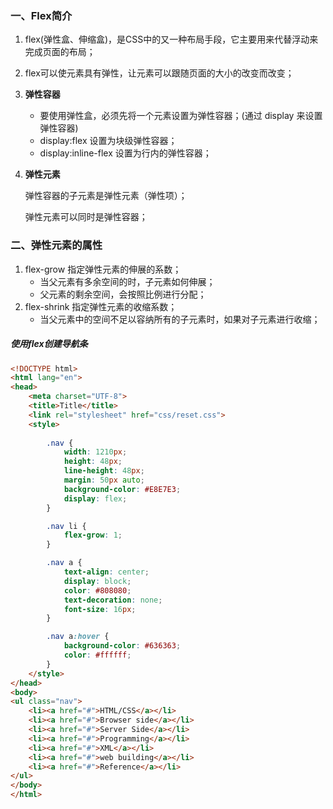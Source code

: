 ### 一、Flex简介

1. flex(弹性盒、伸缩盒)，是CSS中的又一种布局手段，它主要用来代替浮动来完成页面的布局；

2. flex可以使元素具有弹性，让元素可以跟随页面的大小的改变而改变；

3. **弹性容器**

   * 要使用弹性盒，必须先将一个元素设置为弹性容器；(通过 display 来设置弹性容器)
   * display:flex  设置为块级弹性容器；
   * display:inline-flex 设置为行内的弹性容器；

4. **弹性元素**

   弹性容器的子元素是弹性元素（弹性项）；

   弹性元素可以同时是弹性容器；

### 二、弹性元素的属性

1. flex-grow 指定弹性元素的伸展的系数；
   * 当父元素有多余空间的时，子元素如何伸展；
   * 父元素的剩余空间，会按照比例进行分配；
2. flex-shrink 指定弹性元素的收缩系数；
   * 当父元素中的空间不足以容纳所有的子元素时，如果对子元素进行收缩；

##### 使用flex创建导航条

```html
<!DOCTYPE html>
<html lang="en">
<head>
    <meta charset="UTF-8">
    <title>Title</title>
    <link rel="stylesheet" href="css/reset.css">
    <style>
        
        .nav {
            width: 1210px;
            height: 48px;
            line-height: 48px;
            margin: 50px auto;
            background-color: #E8E7E3;
            display: flex;
        }

        .nav li {
            flex-grow: 1;
        }

        .nav a {
            text-align: center;
            display: block;
            color: #808080;
            text-decoration: none;
            font-size: 16px;
        }

        .nav a:hover {
            background-color: #636363;
            color: #ffffff;
        }
    </style>
</head>
<body>
<ul class="nav">
    <li><a href="#">HTML/CSS</a></li>
    <li><a href="#">Browser side</a></li>
    <li><a href="#">Server Side</a></li>
    <li><a href="#">Programming</a></li>
    <li><a href="#">XML</a></li>
    <li><a href="#">web building</a></li>
    <li><a href="#">Reference</a></li>
</ul>
</body>
</html>
```

